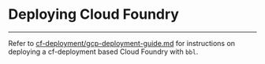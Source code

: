 # Deploying Cloud Foundry
---

Refer to [cf-deployment/gcp-deployment-guide.md](https://github.com/cloudfoundry/cf-deployment/blob/master/gcp-deployment-guide.md)
for instructions on deploying a cf-deployment based Cloud Foundry with `bbl`.
